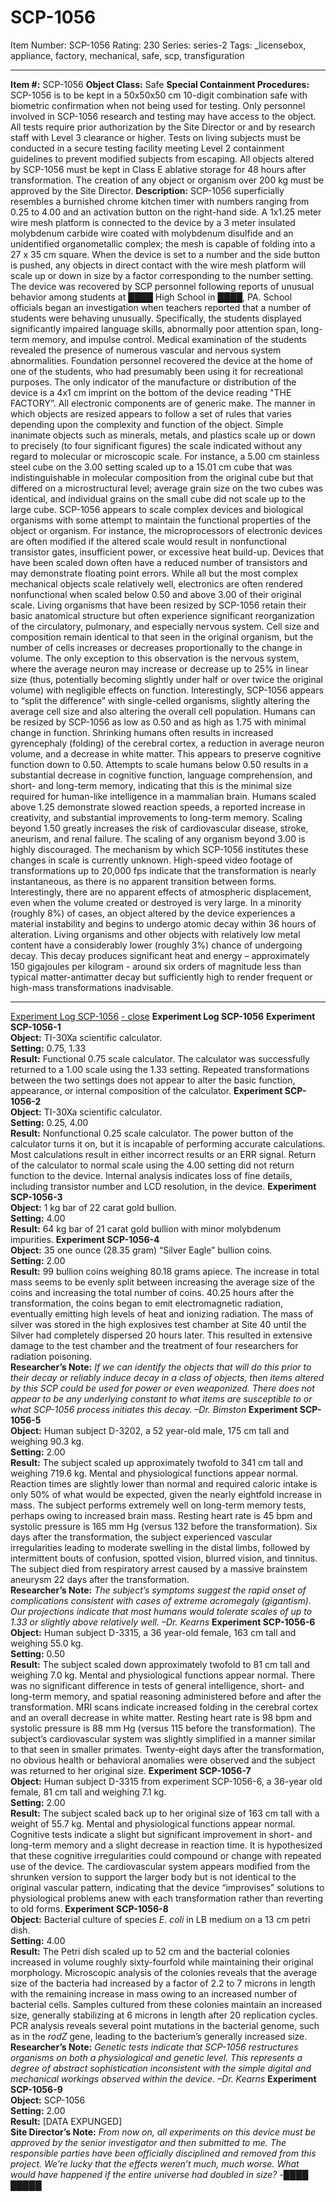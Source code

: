 # SCP-1056
Item Number: SCP-1056
Rating: 230
Series: series-2
Tags: _licensebox, appliance, factory, mechanical, safe, scp, transfiguration

---

**Item #:** SCP-1056
**Object Class:** Safe
**Special Containment Procedures:** SCP-1056 is to be kept in a 50x50x50 cm 10-digit combination safe with biometric confirmation when not being used for testing. Only personnel involved in SCP-1056 research and testing may have access to the object. All tests require prior authorization by the Site Director or and by research staff with Level 3 clearance or higher. Tests on living subjects must be conducted in a secure testing facility meeting Level 2 containment guidelines to prevent modified subjects from escaping. All objects altered by SCP-1056 must be kept in Class E ablative storage for 48 hours after transformation. The creation of any object or organism over 200 kg must be approved by the Site Director.
**Description:** SCP-1056 superficially resembles a burnished chrome kitchen timer with numbers ranging from 0.25 to 4.00 and an activation button on the right-hand side. A 1x1.25 meter wire mesh platform is connected to the device by a 3 meter insulated molybdenum carbide wire coated with molybdenum disulfide and an unidentified organometallic complex; the mesh is capable of folding into a 27 x 35 cm square. When the device is set to a number and the side button is pushed, any objects in direct contact with the wire mesh platform will scale up or down in size by a factor corresponding to the number setting.
The device was recovered by SCP personnel following reports of unusual behavior among students at ████ High School in ████, PA. School officials began an investigation when teachers reported that a number of students were behaving unusually. Specifically, the students displayed significantly impaired language skills, abnormally poor attention span, long-term memory, and impulse control. Medical examination of the students revealed the presence of numerous vascular and nervous system abnormalities. Foundation personnel recovered the device at the home of one of the students, who had presumably been using it for recreational purposes. The only indicator of the manufacture or distribution of the device is a 4x1 cm imprint on the bottom of the device reading "THE FACTORY”. All electronic components are of generic make.
The manner in which objects are resized appears to follow a set of rules that varies depending upon the complexity and function of the object. Simple inanimate objects such as minerals, metals, and plastics scale up or down to precisely (to four significant figures) the scale indicated without any regard to molecular or microscopic scale. For instance, a 5.00 cm stainless steel cube on the 3.00 setting scaled up to a 15.01 cm cube that was indistinguishable in molecular composition from the original cube but that differed on a microstructural level; average grain size on the two cubes was identical, and individual grains on the small cube did not scale up to the large cube.
SCP-1056 appears to scale complex devices and biological organisms with some attempt to maintain the functional properties of the object or organism. For instance, the microprocessors of electronic devices are often modified if the altered scale would result in nonfunctional transistor gates, insufficient power, or excessive heat build-up. Devices that have been scaled down often have a reduced number of transistors and may demonstrate floating point errors. While all but the most complex mechanical objects scale relatively well, electronics are often rendered nonfunctional when scaled below 0.50 and above 3.00 of their original scale.
Living organisms that have been resized by SCP-1056 retain their basic anatomical structure but often experience significant reorganization of the circulatory, pulmonary, and especially nervous system. Cell size and composition remain identical to that seen in the original organism, but the number of cells increases or decreases proportionally to the change in volume. The only exception to this observation is the nervous system, where the average neuron may increase or decrease up to 25% in linear size (thus, potentially becoming slightly under half or over twice the original volume) with negligible effects on function. Interestingly, SCP-1056 appears to “split the difference” with single-celled organisms, slightly altering the average cell size and also altering the overall cell population.
Humans can be resized by SCP-1056 as low as 0.50 and as high as 1.75 with minimal change in function. Shrinking humans often results in increased gyrencephaly (folding) of the cerebral cortex, a reduction in average neuron volume, and a decrease in white matter. This appears to preserve cognitive function down to 0.50. Attempts to scale humans below 0.50 results in a substantial decrease in cognitive function, language comprehension, and short- and long-term memory, indicating that this is the minimal size required for human-like intelligence in a mammalian brain. Humans scaled above 1.25 demonstrate slowed reaction speeds, a reported increase in creativity, and substantial improvements to long-term memory. Scaling beyond 1.50 greatly increases the risk of cardiovascular disease, stroke, aneurism, and renal failure. The scaling of any organism beyond 3.00 is highly discouraged.
The mechanism by which SCP-1056 institutes these changes in scale is currently unknown. High-speed video footage of transformations up to 20,000 fps indicate that the transformation is nearly instantaneous, as there is no apparent transition between forms.
Interestingly, there are no apparent effects of atmospheric displacement, even when the volume created or destroyed is very large. In a minority (roughly 8%) of cases, an object altered by the device experiences a material instability and begins to undergo atomic decay within 36 hours of alteration. Living organisms and other objects with relatively low metal content have a considerably lower (roughly 3%) chance of undergoing decay. This decay produces significant heat and energy – approximately 150 gigajoules per kilogram - around six orders of magnitude less than typical matter-antimatter decay but sufficiently high to render frequent or high-mass transformations inadvisable.
* * *
[Experiment Log SCP-1056](javascript:;)
[\- close](javascript:;)
**Experiment Log SCP-1056**
**Experiment SCP-1056-1**  
**Object:** TI-30Xa scientific calculator.  
**Setting:** 0.75, 1.33  
**Result:** Functional 0.75 scale calculator. The calculator was successfully returned to a 1.00 scale using the 1.33 setting. Repeated transformations between the two settings does not appear to alter the basic function, appearance, or internal composition of the calculator.
**Experiment SCP-1056-2**  
**Object:** TI-30Xa scientific calculator.  
**Setting:** 0.25, 4.00  
**Result:** Nonfunctional 0.25 scale calculator. The power button of the calculator turns it on, but it is incapable of performing accurate calculations. Most calculations result in either incorrect results or an ERR signal. Return of the calculator to normal scale using the 4.00 setting did not return function to the device. Internal analysis indicates loss of fine details, including transistor number and LCD resolution, in the device.
**Experiment SCP-1056-3**  
**Object:** 1 kg bar of 22 carat gold bullion.  
**Setting:** 4.00  
**Result:** 64 kg bar of 21 carat gold bullion with minor molybdenum impurities.
**Experiment SCP-1056-4**  
**Object:** 35 one ounce (28.35 gram) “Silver Eagle” bullion coins.  
**Setting:** 2.00  
**Result:** 99 bullion coins weighing 80.18 grams apiece. The increase in total mass seems to be evenly split between increasing the average size of the coins and increasing the total number of coins. 40.25 hours after the transformation, the coins began to emit electromagnetic radiation, eventually emitting high levels of heat and ionizing radiation. The mass of silver was stored in the high explosives test chamber at Site 40 until the Silver had completely dispersed 20 hours later. This resulted in extensive damage to the test chamber and the treatment of four researchers for radiation poisoning.  
**Researcher’s Note:** _If we can identify the objects that will do this prior to their decay or reliably induce decay in a class of objects, then items altered by this SCP could be used for power or even weaponized. There does not appear to be any underlying constant to what items are susceptible to or what SCP-1056 process initiates this decay. –Dr. Bimston_
**Experiment SCP-1056-5**  
**Object:** Human subject D-3202, a 52 year-old male, 175 cm tall and weighing 90.3 kg.  
**Setting:** 2.00  
**Result:** The subject scaled up approximately twofold to 341 cm tall and weighing 719.6 kg. Mental and physiological functions appear normal. Reaction times are slightly lower than normal and required caloric intake is only 50% of what would be expected, given the nearly eightfold increase in mass. The subject performs extremely well on long-term memory tests, perhaps owing to increased brain mass. Resting heart rate is 45 bpm and systolic pressure is 165 mm Hg (versus 132 before the transformation). Six days after the transformation, the subject experienced vascular irregularities leading to moderate swelling in the distal limbs, followed by intermittent bouts of confusion, spotted vision, blurred vision, and tinnitus. The subject died from respiratory arrest caused by a massive brainstem aneurysm 22 days after the transformation.  
**Researcher’s Note:** _The subject’s symptoms suggest the rapid onset of complications consistent with cases of extreme acromegaly (gigantism). Our projections indicate that most humans would tolerate scales of up to 1.33 or slightly above relatively well. –Dr. Kearns_
**Experiment SCP-1056-6**  
**Object:** Human subject D-3315, a 36 year-old female, 163 cm tall and weighing 55.0 kg.  
**Setting:** 0.50  
**Result:** The subject scaled down approximately twofold to 81 cm tall and weighing 7.0 kg. Mental and physiological functions appear normal. There was no significant difference in tests of general intelligence, short- and long-term memory, and spatial reasoning administered before and after the transformation. MRI scans indicate increased folding in the cerebral cortex and an overall decrease in white matter. Resting heart rate is 98 bpm and systolic pressure is 88 mm Hg (versus 115 before the transformation). The subject’s cardiovascular system was slightly simplified in a manner similar to that seen in smaller primates. Twenty-eight days after the transformation, no obvious health or behavioral anomalies were observed and the subject was returned to her original size.
**Experiment SCP-1056-7**  
**Object:** Human subject D-3315 from experiment SCP-1056-6, a 36-year old female, 81 cm tall and weighing 7.1 kg.  
**Setting:** 2.00  
**Result:** The subject scaled back up to her original size of 163 cm tall with a weight of 55.7 kg. Mental and physiological functions appear normal. Cognitive tests indicate a slight but significant improvement in short- and long-term memory and a slight decrease in reaction time. It is hypothesized that these cognitive irregularities could compound or change with repeated use of the device. The cardiovascular system appears modified from the shrunken version to support the larger body but is not identical to the original vascular pattern, indicating that the device “improvises” solutions to physiological problems anew with each transformation rather than reverting to old forms.
**Experiment SCP-1056-8**  
**Object:** Bacterial culture of species _E. coli_ in LB medium on a 13 cm petri dish.  
**Setting:** 4.00  
**Result:** The Petri dish scaled up to 52 cm and the bacterial colonies increased in volume roughly sixty-fourfold while maintaining their original morphology. Microscopic analysis of the colonies reveals that the average size of the bacteria had increased by a factor of 2.2 to 7 microns in length with the remaining increase in mass owing to an increased number of bacterial cells. Samples cultured from these colonies maintain an increased size, generally stabilizing at 6 microns in length after 20 replication cycles. PCR analysis reveals several point mutations in the bacterial genome, such as in the _rodZ_ gene, leading to the bacterium’s generally increased size.  
**Researcher’s Note:** _Genetic tests indicate that SCP-1056 restructures organisms on both a physiological and genetic level. This represents a degree of abstract sophistication inconsistent with the simple digital and mechanical workings observed within the device. –Dr. Kearns_
**Experiment SCP-1056-9**  
**Object:** SCP-1056  
**Setting:** 2.00  
**Result:** [DATA EXPUNGED]  
**Site Director’s Note:** _From now on, all experiments on this device must be approved by the senior investigator and then submitted to me. The responsible parties have been officially disciplined and removed from this project. We’re lucky that the effects weren’t much, much worse. What would have happened if the entire universe had doubled in size? -████ █████_